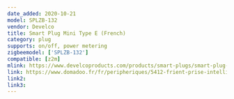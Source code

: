 ```yaml
---
date_added: 2020-10-21
model: SPLZB-132
vendor: Develco
title: Smart Plug Mini Type E (French)
category: plug
supports: on/off, power metering
zigbeemodel: ['SPLZB-132']
compatible: [z2m]
mlink: https://www.develcoproducts.com/products/smart-plugs/smart-plug-mini/
link: https://www.domadoo.fr/fr/peripheriques/5412-frient-prise-intelligente-mini-avec-mesure-de-consommation-zigbee-ha-version-fr-5713594002514.html
link2: 
link3: 
---
```


